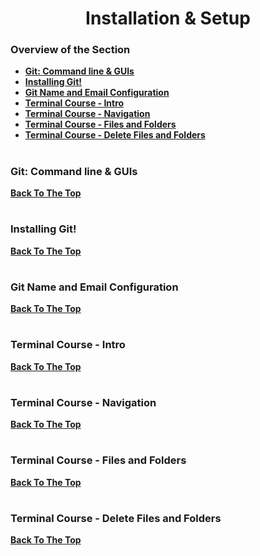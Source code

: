 <h1 align="center">Installation & Setup</h1>

### Overview of the Section
* **[Git: Command line & GUIs](#cmd)**
* **[Installing Git!](#install-git)**
* **[Git Name and Email Configuration](#name-email)**
* **[Terminal Course - Intro](#cmd-intro)**
* **[Terminal Course - Navigation](#cmd-navigation)**
* **[Terminal Course - Files and Folders](#cmd-files)**
* **[Terminal Course - Delete Files and Folders](#cmd-delete)**

#
### <a name="cmd">Git: Command line & GUIs</a>


**[Back To The Top](#Overview-of-the-Section)**
#
### <a name="install-git">Installing Git!</a>


**[Back To The Top](#Overview-of-the-Section)**
#
### <a name="name-email">Git Name and Email Configuration</a>


**[Back To The Top](#Overview-of-the-Section)**
#
### <a name="cmd-intro">Terminal Course - Intro</a>


**[Back To The Top](#Overview-of-the-Section)**
#
### <a name="cmd-navigation">Terminal Course - Navigation</a>


**[Back To The Top](#Overview-of-the-Section)**
#
### <a name="cmd-files">Terminal Course - Files and Folders</a>


**[Back To The Top](#Overview-of-the-Section)**
#
### <a name="cmd-delete">Terminal Course - Delete Files and Folders</a>


**[Back To The Top](#Overview-of-the-Section)**